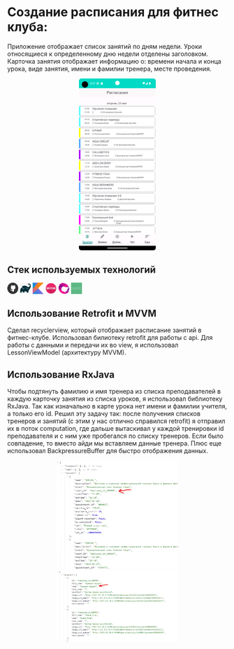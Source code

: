 # Создание расписания для фитнес клуба:

Приложение отображает список занятий по дням недели. Уроки относящиеся к определенному 
дню недели отделены заголовком. Карточка занятия отображает информацию о: времени начала и 
конца урока, виде занятия, имени и фамилии тренера, месте проведения.

<p  align="center">
<code><img width="35%" title="App" src="readme_images/fitness.png"></code>
</p>

## Стек используемых технологий

<p  align="left">
<code><img width="5%" title="Git" src="readme_images/github.png"></code>
<code><img width="5%" title="Gradle" src="readme_images/gradle.png"></code>
<code><img width="5%" title="Kotlin" src="readme_images/kotlin.png"></code>
<code><img width="5%" title="MVVM" src="readme_images/mvvm.png"></code>
<code><img width="5%" title="Rxjava" src="readme_images/rxjava.png"></code>
<code><img width="5%" title="Retrofit" src="readme_images/retrofit.png"></code>
</p>

## Использование Retrofit и MVVM

Сделал recyclerview, который отображает расписание занятий в фитнес-клубе.
Использовал билиотеку retrofit для работы с api. Для работы с данными и передачи их во view, 
я использовал LessonViewModel (архитектуру MVVM). 

## Использование RxJava

Чтобы подтянуть фамилию и имя тренера из списка преподавателей в каждую 
карточку занятия из списка уроков, я использовал библиотеку RxJava. Так как изначально в карте
урока нет имени и фамилии учителя, а только его id. Решил эту задачу так: после получения списков тренеров 
и занятий (с этим у нас отлично справился retrofit) я отправил их в поток computation, где дальше 
вытаскивал у каждой тренировки id преподавателя и с ним уже пробегался по списку тренеров. 
Если было совпадение, то вместо айди мы вставляем данные тренера. Плюс еще использовал BackpressureBuffer для
быстро отображения данных.

<p  align="center">
<code><img width="55%" title="App" src="readme_images/json1.png"></code>
<code><img width="55%" title="App" src="readme_images/json2.png"></code>
</p>